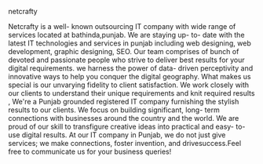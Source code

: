 netcrafty

Netcrafty is a well- known outsourcing IT company with wide range of services located at bathinda,punjab. We are staying up- to- date with the latest IT technologies 
and services in punjab including web designing, web development, graphic designing, SEO. Our team comprises of bunch of devoted and passionate people who strive to
 deliver best results for your digital requirements. we harness the power of data- driven perceptivity and innovative ways to help you conquer the digital geography. 
What makes us special is our unvarying fidelity to client satisfaction. We work closely with our clients to understand their unique requirements and knit required
 results , We're a Punjab grounded registered IT company furnishing the stylish results to our clients. We focus on building significant, long- term connections with
 businesses around the country and the world. We are proud of our skill to transfigure creative ideas into practical and easy- to- use digital results. At our IT 
company in Punjab, we do not just give services; we make connections, foster invention, and drivesuccess.Feel free to communicate us for your business queries!

<!--
**netcrafty/netcrafty** is a ✨ _special_ ✨ repository because its `README.md` (this file) appears on your GitHub profile.

Here are some ideas to get you started:

- 🔭 I’m currently working on ...
- 🌱 I’m currently learning ...
- 👯 I’m looking to collaborate on ...
- 🤔 I’m looking for help with ...
- 💬 Ask me about ...
- 📫 How to reach me: ...
- 😄 Pronouns: ...
- ⚡ Fun fact: ...
-->
